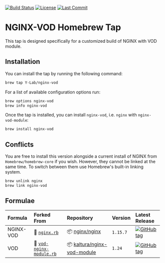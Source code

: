 [![Build Status](https://travis-ci.org/Y-Lab/homebrew-nginx-vod.svg)](https://travis-ci.org/Y-Lab/homebrew-nginx-vod)
[![License](https://img.shields.io/github/license/Y-Lab/homebrew-nginx-vod.svg)](https://github.com/Y-Lab/homebrew-nginx-vod/blob/master/LICENSE)
[![Last Commit](https://img.shields.io/github/last-commit/Y-Lab/homebrew-nginx-vod.svg)](https://github.com/Y-Lab/homebrew-nginx-vod/commits/master)

# NGINX-VOD Homebrew Tap
This tap is designed specifically for a customized build of NGINX with VOD module.

## Installation
You can install the tap by running the following command:

```sh
brew tap Y-Lab/nginx-vod
```

For a list of available configuration options run:

```sh
brew options nginx-vod
brew info nginx-vod
```

Once the tap is installed, you can install `nginx-vod`, i.e. `nginx` with `nginx-vod-module`:

```sh
brew install nginx-vod
```

## Conflicts
You are free to install this version alongside a current install of NGINX from `Homebrew/homebrew-core` if you wish. However, they cannot be linked at the same time. To switch between them use Homebrew's built-in linking system.

```sh
brew unlink nginx
brew link nginx-vod
```

## Formulae
|Formula|Forked From|Repository|Version|Latest Release|
|:--|:--|:--|:--|:--|
|NGINX-VOD|:page_facing_up: [`nginx.rb`](https://github.com/Homebrew/homebrew-core/blob/master/Formula/nginx.rb)|:package: [nginx/nginx](https://github.com/nginx/nginx)|`1.15.7`|[![GitHub tag](https://img.shields.io/github/tag/nginx/nginx.svg)](https://github.com/nginx/nginx/releases)|
|VOD|:page_facing_up: [`vod-nginx-module.rb`](https://github.com/denji/homebrew-nginx/blob/master/Formula/vod-nginx-module.rb)|:package: [kaltura/nginx-vod-module](https://github.com/kaltura/nginx-vod-module)|`1.24`|[![GitHub tag](https://img.shields.io/github/tag/kaltura/nginx-vod-module.svg)](https://github.com/kaltura/nginx-vod-module/releases)|
